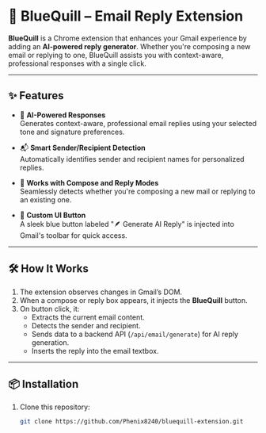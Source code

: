 # 💠 BlueQuill – Email Reply Extension

**BlueQuill** is a Chrome extension that enhances your Gmail experience by adding an **AI-powered reply generator**. Whether you're composing a new email or replying to one, BlueQuill assists you with context-aware, professional responses with a single click.

---

## ✨ Features

- 🧠 **AI-Powered Responses**  
  Generates context-aware, professional email replies using your selected tone and signature preferences.

- 📬 **Smart Sender/Recipient Detection**  
  Automatically identifies sender and recipient names for personalized replies.

- 🔄 **Works with Compose and Reply Modes**  
  Seamlessly detects whether you're composing a new mail or replying to an existing one.

- 🎨 **Custom UI Button**  
  A sleek blue button labeled "🪶 Generate AI Reply" is injected into Gmail's toolbar for quick access.

---

## 🛠 How It Works

1. The extension observes changes in Gmail’s DOM.
2. When a compose or reply box appears, it injects the **BlueQuill** button.
3. On button click, it:
   - Extracts the current email content.
   - Detects the sender and recipient.
   - Sends data to a backend API (`/api/email/generate`) for AI reply generation.
   - Inserts the reply into the email textbox.

---

## 📦 Installation

1. Clone this repository:
   ```bash
   git clone https://github.com/Phenix8240/bluequill-extension.git
